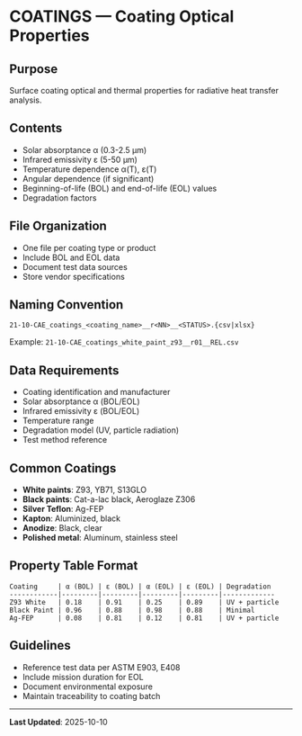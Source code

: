 # COATINGS — Coating Optical Properties

## Purpose
Surface coating optical and thermal properties for radiative heat transfer analysis.

## Contents
- Solar absorptance α (0.3-2.5 µm)
- Infrared emissivity ε (5-50 µm)
- Temperature dependence α(T), ε(T)
- Angular dependence (if significant)
- Beginning-of-life (BOL) and end-of-life (EOL) values
- Degradation factors

## File Organization
- One file per coating type or product
- Include BOL and EOL data
- Document test data sources
- Store vendor specifications

## Naming Convention
```
21-10-CAE_coatings_<coating_name>__r<NN>__<STATUS>.{csv|xlsx}
```

Example: `21-10-CAE_coatings_white_paint_z93__r01__REL.csv`

## Data Requirements
- Coating identification and manufacturer
- Solar absorptance α (BOL/EOL)
- Infrared emissivity ε (BOL/EOL)
- Temperature range
- Degradation model (UV, particle radiation)
- Test method reference

## Common Coatings
- **White paints**: Z93, YB71, S13GLO
- **Black paints**: Cat-a-lac black, Aeroglaze Z306
- **Silver Teflon**: Ag-FEP
- **Kapton**: Aluminized, black
- **Anodize**: Black, clear
- **Polished metal**: Aluminum, stainless steel

## Property Table Format
```
Coating     | α (BOL) | ε (BOL) | α (EOL) | ε (EOL) | Degradation
------------|---------|---------|---------|---------|-------------
Z93 White   | 0.18    | 0.91    | 0.25    | 0.89    | UV + particle
Black Paint | 0.96    | 0.88    | 0.98    | 0.88    | Minimal
Ag-FEP      | 0.08    | 0.81    | 0.12    | 0.81    | UV + particle
```

## Guidelines
- Reference test data per ASTM E903, E408
- Include mission duration for EOL
- Document environmental exposure
- Maintain traceability to coating batch

---

**Last Updated**: 2025-10-10
